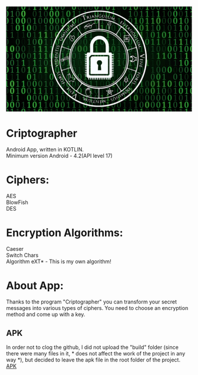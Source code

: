 ![Alt Text](https://github.com/eXTrimeXT/Cryptographer/blob/main/for_criptographer.jpg)

# Criptographer
Android App, written in KOTLIN.<br>
Minimum version Android - 4.2(API level 17)<br>
# Ciphers:
AES<br>
BlowFish<br>
DES<br>
# Encryption Algorithms:
Caeser<br>
Switch Chars<br>
Algorithm eXT* - This is my own algorithm!<br>
# About App:
Thanks to the program "Criptographer" you can transform your secret messages into various types of ciphers.
You need to choose an encryption method and come up with a key.

## APK
In order not to clog the github, I did not upload the "build" folder (since there were many files in it, * does not affect the work of the project in any way *), but decided to leave the apk file in the root folder of the project.
[APK](https://github.com/eXTrimeXT/Cryptographer/blob/main/app/build/outputs/apk/debug/Cryptographer.apk)
